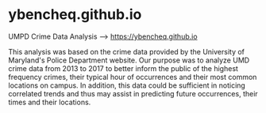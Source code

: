 # ybencheq.github.io
UMPD Crime Data Analysis --> https://ybencheq.github.io

This analysis was based on the crime data provided by the University of Maryland's Police Department website. Our purpose was to analyze UMD crime data from 2013 to 2017 to better inform the public of the highest frequency crimes, their typical hour of occurrences and their most common locations on campus. In addition, this data could be sufficient in noticing correlated trends and thus may assist in predicting future occurrences, their times and their locations.

